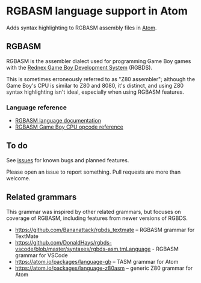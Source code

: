 # RGBASM language support in Atom

Adds syntax highlighting to RGBASM assembly files in [Atom](https://atom.io).

## RGBASM

RGBASM is the assembler dialect used for programming Game Boy games with the [Rednex Game Boy Development System](https://rednex.github.io) (RGBDS).

This is sometimes erroneously referred to as "Z80 assembler"; although the Game Boy's CPU is similar to Z80 and 8080, it's distinct, and using Z80 syntax highlighting isn't ideal, especially when using RGBASM features.

### Language reference

* [RGBASM language documentation](https://rednex.github.io/rgbds/rgbasm.5.html)
* [RGBASM Game Boy CPU opcode reference](https://rednex.github.io/rgbds/gbz80.7.html)

## To do

See [issues](https://github.com/tobiasvl/language-rgbasm/issues) for known bugs and planned features.

Please open an issue to report something. Pull requests are more than welcome.

## Related grammars

This grammar was inspired by other related grammars, but focuses on coverage of RGBASM, including features from newer versions of RGBDS.

* https://github.com/Bananattack/rgbds_textmate – RGBASM grammar for TextMate
* https://github.com/DonaldHays/rgbds-vscode/blob/master/syntaxes/rgbds-asm.tmLanguage - RGBASM grammar for VSCode
* https://atom.io/packages/language-gb – TASM grammar for Atom
* https://atom.io/packages/language-z80asm – generic Z80 grammar for Atom
